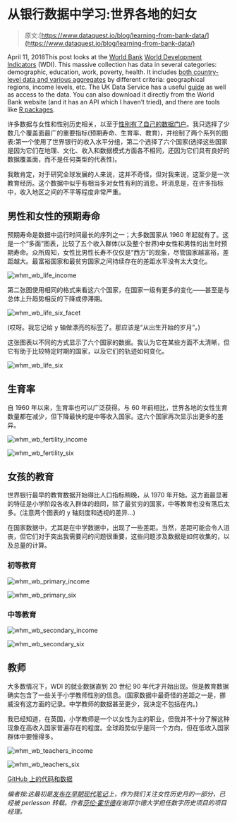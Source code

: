 # 从银行数据中学习:世界各地的妇女

> 原文:[https://www.dataquest.io/blog/learning-from-bank-data/](https://www.dataquest.io/blog/learning-from-bank-data/)

April 11, 2018This post looks at the [World Bank](https://en.wikipedia.org/wiki/World_Bank) [World Development Indicators](https://databank.worldbank.org/data/home.aspx) (WDI). This massive collection has data in several categories: demographic, education, work, poverty, health. It includes [both country-level data and various aggregates](https://datahelpdesk.worldbank.org/knowledgebase/articles/906519) by different criteria: geographical regions, income levels, etc. The UK Data Service has a useful [guide](https://www.ukdataservice.ac.uk/use-data/guides/dataset/development-indicators) as well as access to the data. You can also download it directly from the World Bank website (and it has an API which I haven’t tried), and there are tools like [R packages](https://www.r-bloggers.com/new-r-package-to-access-world-bank-data/).

许多数据与女性和性别历史相关，以至于[性别有了自己的数据门户](https://datatopics.worldbank.org/gender/)。我只选择了少数几个覆盖面最广的重要指标(预期寿命、生育率、教育)，并绘制了两个系列的图表:第一个使用了世界银行的收入水平分组，第二个选择了六个国家(选择这些国家是因为它们在地理、文化、收入和数据模式方面各不相同，还因为它们具有良好的数据覆盖面，而不是任何类型的代表性)。

我敢肯定，对于研究全球发展的人来说，这并不奇怪，但对我来说，这至少是一次教育经历。这个数据中似乎有相当多对女性有利的消息。坏消息是，在许多指标中，收入地区之间的不平等程度非常严重。

## 男性和女性的预期寿命

预期寿命是数据中运行时间最长的序列之一；大多数国家从 1960 年起就有了。这是一个“多面”图表，比较了五个收入群体(以及整个世界)中女性和男性的出生时预期寿命。众所周知，女性比男性长寿不仅仅是“西方”的现象，尽管国家越富裕，差距越大。最富裕国家和最贫穷国家之间持续存在的差距水平没有太大变化。

![whm_wb_life_income](../Images/1b7250b558057fe3a1dbd7fab6a28847.png)

第二张图使用相同的格式来看这六个国家，在国家一级有更多的变化——甚至是与总体上升趋势相反的下降或停滞期。

![whm_wb_life_six_facet](../Images/85498b3062c15919413405d21071661b.png)

(哎呀。我忘记给 y 轴做漂亮的标签了。那应该是“从出生开始的岁月”。)

这张图表以不同的方式显示了六个国家的数据。我认为它在某些方面不太清晰，但它有助于比较特定时期的国家，以及它们的轨迹如何变化。

![whm_wb_life_six](../Images/ec3ba9b24a94bcf182f1ee68ab03ddc6.png)

## 生育率

自 1960 年以来，生育率也可以广泛获得。与 60 年前相比，世界各地的女性生育数量都在减少，但下降最快的是中等收入国家。这六个国家再次显示出更多的差异。

![whm_wb_fertility_income](../Images/c0e417790774ac612dc9f122d3736133.png)

![whm_wb_fertility_six](../Images/6df4dbf62c5268d8af9815ef83043d36.png)

## 女孩的教育

世界银行最早的教育数据开始得比人口指标稍晚，从 1970 年开始。这方面最显著的特征是小学阶段各收入群体的趋同，除了最贫穷的国家，中等教育也没有落后太多。(注意两个图表的 y 轴刻度和透视的差异…)

在国家数据中，尤其是在中学数据中，出现了一些差距。当然，差距可能会令人沮丧，但它们对于突出我需要问的问题很重要，这些问题涉及数据是如何收集的，以及总量的计算。

### 初等教育

![whm_wb_primary_income](../Images/3f55a212cd99f6bc1a8e85fd512a1780.png)

![whm_wb_primary_six](../Images/248a34f525351940cbae37a490be62f3.png)

### 中等教育

![whm_wb_secondary_income](../Images/e23efc1dcd1236b01b98740136f41597.png)

![whm_wb_secondary_six](../Images/ba6c46aa411c8627ef41330781c9fc5d.png)

## 教师

大多数情况下，WDI 的就业数据直到 20 世纪 90 年代才开始出现。但是教育数据确实包含了一些关于小学教师性别的信息。(国家数据中最奇怪的差距之一是，挪威没有这方面的记录。中学教师的数据甚至更少，我决定不包括在内。)

我已经知道，在英国，小学教师是一个以女性为主的职业，但我并不十分了解这种现象在高收入国家普遍存在的程度。全球趋势似乎是同一个方向，但在低收入国家群体中要慢得多。

![whm_wb_teachers_income](../Images/7485b14f712e7f0b0b2113f85dc19924.png)

![whm_wb_teachers_six](../Images/281a2a6aefa8ccd0a4f495625e113b04.png)

[GitHub 上的代码和数据](https://github.com/sharonhoward/whm18)

*编者按:这最初是[发布在早期现代笔记](https://earlymodernnotes.wordpress.com/2018/03/08/international-womens-day-2018-women-in-the-world-bank-data/?utm_source=dataquest&utm_medium=blog)上，作为我们关注女性历史月的一部分，已经被 perlesson 转载。作者[莎伦·霍华德](https://sharonhoward.org/?utm_source=dataquest&utm_medium=blog)在谢菲尔德大学担任数字历史项目的项目经理。*